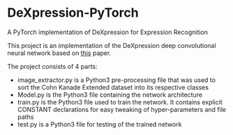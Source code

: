 # DeXpression-PyTorch
A PyTorch implementation of DeXpression for Expression Recognition

This project is an implementation of the DeXpression deep convolutional neural network based on [this](https://arxiv.org/abs/1509.05371) paper.

The project consists of 4 parts:

- image_extractor.py is a Python3 pre-processing file that was used to sort the Cohn Kanade Extended dataset into its respective classes
- Model.py is the Python3 file containing the network architecture
- train.py is the Python3 file used to train the network. It contains explicit CONSTANT declarations for easy tweaking of hyper-parameters and file paths
- test.py is a Python3 file for testing of the trained network
